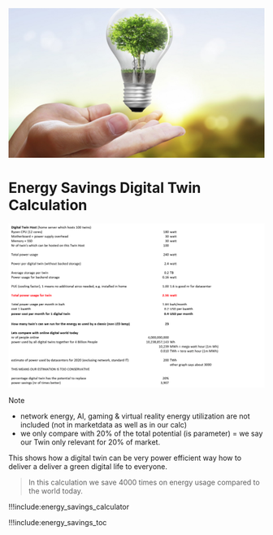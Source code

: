 ![](img/savings_energy_2.png)

# Energy Savings Digital Twin Calculation

![](img/power_calc_digitaltwin.png)

Note

- network energy, AI, gaming & virtual reality energy utilization are not included (not in marketdata as well as in our calc)
- we only compare with 20% of the total potential (is parameter) = we say our Twin only relevant for 20% of market. 

This shows how a digital twin can be very power efficient way how to deliver a deliver a green digital life to everyone.

> In this calculation we save 4000 times on energy usage compared to the world today.

!!!include:energy_savings_calculator

!!!include:energy_savings_toc